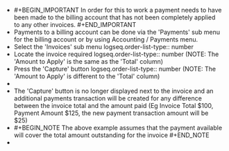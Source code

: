 - #+BEGIN_IMPORTANT
  In order for this to work a payment needs to have been made to the billing account that has not been completely applied to any other invoices.
  #+END_IMPORTANT
- Payments to a billing account can be done via the 'Payments' sub menu for the billing account or by using Accounting / Payments menu.
- Select the 'Invoices' sub menu
  logseq.order-list-type:: number
- Locate the invoice required
  logseq.order-list-type:: number
  (NOTE: The 'Amount to Apply' is the same as the 'Total' column)
- Press the 'Capture' button
  logseq.order-list-type:: number
  (NOTE: The 'Amount to Apply' is different to the 'Total' column)
-
- The 'Capture' button is no longer displayed next to the invoice and an additional payments transaction will be created for any difference between the invoice total and the amount paid (Eg Invoice Total $100, Payment Amount $125, the new payment transaction amount will be $25)
- #+BEGIN_NOTE
  The above example assumes that the payment available will cover the total amount outstanding for the invoice
  #+END_NOTE
-